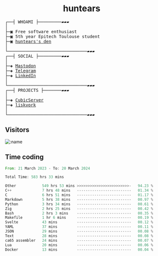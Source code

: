 <h1 align="center">
huntears
</h1>
<!-- <p align="center">
<img src=https://huntears.com/img/pfp.webp width=30%/>
</p>
<style>
img {
    border-radius: 50%;
}
</style> -->
<pre>
┌──┤ WHOAMI ├─────────▰▰▰
│
├─▣ Free software enthusiast
├─▣ 5th year Epitech Toulouse student
├─▣ <a href="https://huntears.com/">huntears's den</a>
│
└───────────────────────────────▰▰▰
┌──┤ SOCIAL ├─────────▰▰▰
│
├─◈ <a href="https://fosstodon.org/@huntears">Mastodon</a>
├─◈ <a href="https://t.me/huntears">Telegram</a>
├─◈ <a href="https://www.linkedin.com/in/alexandre-flion">LinkedIn</a>
│
└───────────────────────────────▰▰▰
┌──┤ PROJECTS ├───────▰▰▰
│
├─◈ <a href="https://github.com/CubicMC/cubic-server">CubicServer</a>
├─◈ <a href="https://github.com/Epitech/B-AIA-500_liskvork">liskvork</a>
│
└───────────────────────────────▰▰▰
</pre>

## Visitors

![:name](https://count.getloli.com/get/@huntears?theme=rule34)

## Time coding

<!--START_SECTION:wakatime-->

```rust
From: 21 March 2023 - To: 20 March 2024

Total Time: 583 hrs 33 mins

Other            549 hrs 53 mins >>>>>>>>>>>>>>>>>>>>>>>>-   94.23 %
C++              7 hrs 48 mins   -------------------------   01.34 %
C                6 hrs 51 mins   -------------------------   01.17 %
Markdown         5 hrs 38 mins   -------------------------   00.97 %
Python           3 hrs 34 mins   -------------------------   00.61 %
Zig              2 hrs 25 mins   -------------------------   00.42 %
Bash             2 hrs 3 mins    -------------------------   00.35 %
Makefile         1 hr 6 mins     -------------------------   00.19 %
Svelte           43 mins         -------------------------   00.12 %
YAML             37 mins         -------------------------   00.11 %
JSON             29 mins         -------------------------   00.08 %
Text             28 mins         -------------------------   00.08 %
ca65 assembler   24 mins         -------------------------   00.07 %
Lua              20 mins         -------------------------   00.06 %
Docker           13 mins         -------------------------   00.04 %
```

<!--END_SECTION:wakatime-->
